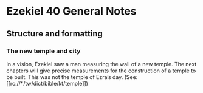# Ezekiel 40 General Notes
## Structure and formatting

### The new temple and city

In a vision, Ezekiel saw a man measuring the wall of a new temple. The next chapters will give precise measurements for the construction of a temple to be built. This was not the temple of Ezra’s day. (See: [[rc://*/tw/dict/bible/kt/temple]])